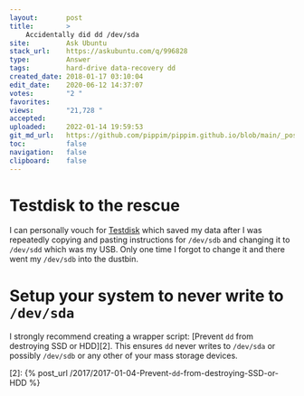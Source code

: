 ```yaml
---
layout:       post
title:        >
    Accidentally did dd /dev/sda
site:         Ask Ubuntu
stack_url:    https://askubuntu.com/q/996828
type:         Answer
tags:         hard-drive data-recovery dd
created_date: 2018-01-17 03:10:04
edit_date:    2020-06-12 14:37:07
votes:        "2 "
favorites:    
views:        "21,728 "
accepted:     
uploaded:     2022-01-14 19:59:53
git_md_url:   https://github.com/pippim/pippim.github.io/blob/main/_posts/2018/2018-01-17-Accidentally-did-dd-^dev^sda.md
toc:          false
navigation:   false
clipboard:    false
---
```


# Testdisk to the rescue

I can personally vouch for [Testdisk][1] which saved my data after I was repeatedly copying and pasting instructions for `/dev/sdb` and changing it to `/dev/sdd` which was my USB. Only one time I forgot to change it and there went my `/dev/sdb` into the dustbin.

# Setup your system to never write to `/dev/sda`

I strongly recommend creating a wrapper script: [Prevent `dd` from destroying SSD or HDD][2]. This ensures `dd` never writes to `/dev/sda` or possibly `/dev/sdb` or any other of your mass storage devices.


  [1]: https://www.pcworld.com/article/3132067/linux/how-to-recover-lost-data-using-testdisk.html
  [2]: {% post_url /2017/2017-01-04-Prevent-`dd`-from-destroying-SSD-or-HDD %}

